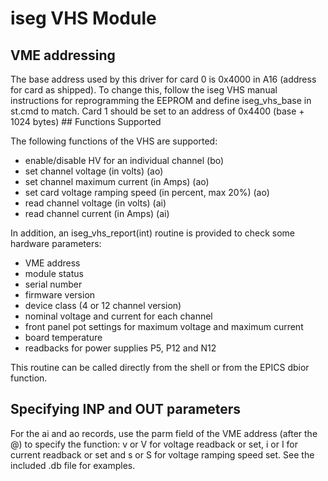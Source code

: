 # iseg VHS Module

## VME addressing

The base address used by this driver for card 0 is 0x4000 in A16
(address for card as shipped). To change this, follow the iseg VHS
manual instructions for reprogramming the EEPROM and define
iseg_vhs_base in st.cmd to match. Card 1 should be set to an address
of 0x4400 (base + 1024 bytes) ## Functions Supported

The following functions of the VHS are supported:
 * enable/disable HV for an individual channel (bo)
 * set channel voltage (in volts) (ao)
 * set channel maximum current (in Amps) (ao)
 * set card voltage ramping speed (in percent, max 20%) (ao)
 * read channel voltage (in volts) (ai)
 * read channel current (in Amps) (ai)

In addition, an iseg_vhs_report(int) routine is provided to check some hardware parameters:

 * VME address
 * module status
 * serial number
 * firmware version
 * device class (4 or 12 channel version)
 * nominal voltage and current for each channel
 * front panel pot settings for maximum voltage and maximum current
 * board temperature
 * readbacks for power supplies P5, P12 and N12

This routine can be called directly from the shell or from the EPICS dbior function.

## Specifying INP and OUT parameters

For the ai and ao records, use the parm field of the VME address
(after the @) to specify the function: v or V for voltage readback
or set, i or I for current readback or set and s or S for voltage
ramping speed set. See the included .db file for examples.

